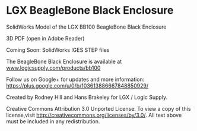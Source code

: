 LGX BeagleBone Black Enclosure
==============================

SolidWorks Model of the LGX BB100 BeagleBone Black Enclosure

3D PDF (open in Adobe Reader)

Coming Soon: SolidWorks IGES STEP files

The BeagleBone Black Enclosure is available at www.logicsupply.com/products/bb100

Follow us on Google+ for updates and more information: https://plus.google.com/u/0/b/103613886667848850929/

Created by Rodney Hill and Hans Brakeley for LGX / Logic Supply.

Creative Commons Attribution 3.0 Unported License. 
To view a copy of this license,visit http://creativecommons.org/licenses/by/3.0/.
All text above must be included in any redistribution.
